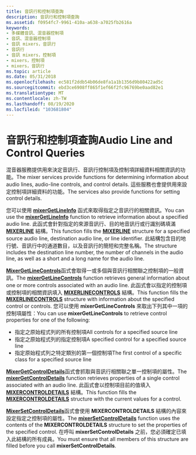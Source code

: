 ```yaml
---
title: 音訊行和控制項查詢
description: 音訊行和控制項查詢
ms.assetid: f0954fc7-9961-410a-a638-a7025fb2616a
keywords:
- 多媒體音訊、混音器控制項
- 音訊、混音器控制項
- 音訊 mixers，音訊行
- 音訊行
- 音訊 mixers，控制項
- mixers，控制項
- mixers，音訊行
ms.topic: article
ms.date: 05/31/2018
ms.openlocfilehash: ec581f2ddb54b06de8fa1a1b1356d9b80422ad5c
ms.sourcegitcommit: ebd3ce6908ff865f1ef66f2fc96769be0aad82e1
ms.translationtype: MT
ms.contentlocale: zh-TW
ms.lasthandoff: 08/19/2020
ms.locfileid: "103681804"
---
```

# <a name="audio-line-and-control-queries"></a><span data-ttu-id="94a7b-110">音訊行和控制項查詢</span><span class="sxs-lookup"><span data-stu-id="94a7b-110">Audio Line and Control Queries</span></span>

<span data-ttu-id="94a7b-111">混音器服務提供用來決定音訊行、音訊行控制項及控制項詳細資料相關資訊的功能。</span><span class="sxs-lookup"><span data-stu-id="94a7b-111">The mixer services provide functions for determining information about audio lines, audio-line controls, and control details.</span></span> <span data-ttu-id="94a7b-112">這些服務也會提供用來設定控制項詳細資料的功能。</span><span class="sxs-lookup"><span data-stu-id="94a7b-112">The services also provide functions for setting control details.</span></span>

<span data-ttu-id="94a7b-113">您可以使用 [**mixerGetLineInfo**](/windows/win32/api/mmeapi/nf-mmeapi-mixergetlineinfo) 函式來取得指定之音訊行的相關資訊。</span><span class="sxs-lookup"><span data-stu-id="94a7b-113">You can use the [**mixerGetLineInfo**](/windows/win32/api/mmeapi/nf-mmeapi-mixergetlineinfo) function to retrieve information about a specified audio line.</span></span> <span data-ttu-id="94a7b-114">此函式會針對指定的來源音訊行、目的地音訊行或行識別碼填滿 [**MIXERLINE**](/windows/win32/api/mmeapi/ns-mmeapi-mixerline) 結構。</span><span class="sxs-lookup"><span data-stu-id="94a7b-114">This function fills the [**MIXERLINE**](/windows/win32/api/mmeapi/ns-mmeapi-mixerline) structure for a specified source audio line, destination audio line, or line identifier.</span></span> <span data-ttu-id="94a7b-115">此結構包含目的地行號、音訊行中的通道數目，以及音訊行的簡短和完整名稱。</span><span class="sxs-lookup"><span data-stu-id="94a7b-115">The structure includes the destination line number, the number of channels in the audio line, as well as a short and a long name for the audio line.</span></span>

<span data-ttu-id="94a7b-116">[**MixerGetLineControls**](/windows/win32/api/mmeapi/nf-mmeapi-mixergetlinecontrols)函式會取得一或多個與音訊行相關聯之控制項的一般資訊。</span><span class="sxs-lookup"><span data-stu-id="94a7b-116">The [**mixerGetLineControls**](/windows/win32/api/mmeapi/nf-mmeapi-mixergetlinecontrols) function retrieves general information about one or more controls associated with an audio line.</span></span> <span data-ttu-id="94a7b-117">此函式會以指定的控制項或控制項的相關資訊填入 [**MIXERLINECONTROLS**](/windows/win32/api/mmeapi/ns-mmeapi-mixerlinecontrols) 結構。</span><span class="sxs-lookup"><span data-stu-id="94a7b-117">This function fills the [**MIXERLINECONTROLS**](/windows/win32/api/mmeapi/ns-mmeapi-mixerlinecontrols) structure with information about the specified control or controls.</span></span> <span data-ttu-id="94a7b-118">您可以使用 **mixerGetLineControls** 來取出下列其中一項的控制項屬性：</span><span class="sxs-lookup"><span data-stu-id="94a7b-118">You can use **mixerGetLineControls** to retrieve control properties for one of the following:</span></span>

-   <span data-ttu-id="94a7b-119">指定之原始程式列的所有控制項</span><span class="sxs-lookup"><span data-stu-id="94a7b-119">All controls for a specified source line</span></span>
-   <span data-ttu-id="94a7b-120">指定之原始程式列的指定控制項</span><span class="sxs-lookup"><span data-stu-id="94a7b-120">A specified control for a specified source line</span></span>
-   <span data-ttu-id="94a7b-121">指定原始程式列之特定類別的第一個控制項</span><span class="sxs-lookup"><span data-stu-id="94a7b-121">The first control of a specific class for a specified source line</span></span>

<span data-ttu-id="94a7b-122">[**MixerGetControlDetails**](/windows/win32/api/mmeapi/nf-mmeapi-mixergetcontroldetails)函式會抓取與音訊行相關聯之單一控制項的屬性。</span><span class="sxs-lookup"><span data-stu-id="94a7b-122">The [**mixerGetControlDetails**](/windows/win32/api/mmeapi/nf-mmeapi-mixergetcontroldetails) function retrieves properties of a single control associated with an audio line.</span></span> <span data-ttu-id="94a7b-123">此函式會以控制項目前的值填入 [**MIXERCONTROLDETAILS**](/windows/win32/api/mmeapi/ns-mmeapi-mixercontroldetails_listtexta) 結構。</span><span class="sxs-lookup"><span data-stu-id="94a7b-123">This function fills the [**MIXERCONTROLDETAILS**](/windows/win32/api/mmeapi/ns-mmeapi-mixercontroldetails_listtexta) structure with the current values for a control.</span></span>

<span data-ttu-id="94a7b-124">[**MixerSetControlDetails**](/windows/win32/api/mmeapi/nf-mmeapi-mixersetcontroldetails)函式會使用 **MIXERCONTROLDETAILS** 結構的內容來設定指定之控制項的屬性。</span><span class="sxs-lookup"><span data-stu-id="94a7b-124">The [**mixerSetControlDetails**](/windows/win32/api/mmeapi/nf-mmeapi-mixersetcontroldetails) function uses the contents of the **MIXERCONTROLDETAILS** structure to set the properties of the specified control.</span></span> <span data-ttu-id="94a7b-125">在呼叫 **mixerSetControlDetails** 之前，您必須確定已填入此結構的所有成員。</span><span class="sxs-lookup"><span data-stu-id="94a7b-125">You must ensure that all members of this structure are filled before you call **mixerSetControlDetails**.</span></span>

 

 